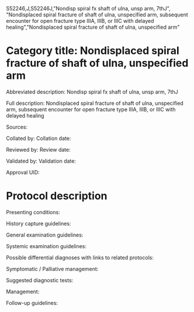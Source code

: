 S52246,J,S52246J,"Nondisp spiral fx shaft of ulna, unsp arm, 7thJ", "Nondisplaced spiral fracture of shaft of ulna, unspecified arm, subsequent encounter for open fracture type IIIA, IIIB, or IIIC with delayed healing","Nondisplaced spiral fracture of shaft of ulna, unspecified arm"
# Category title: Nondisplaced spiral fracture of shaft of ulna, unspecified arm

Abbreviated description: Nondisp spiral fx shaft of ulna, unsp arm, 7thJ

Full description: Nondisplaced spiral fracture of shaft of ulna, unspecified arm, subsequent encounter for open fracture type IIIA, IIIB, or IIIC with delayed healing

Sources:

Collated by:
Collation date:

Reviewed by:
Review date:

Validated by:
Validation date:

Approval UID:

# Protocol description

Presenting conditions:

History capture guidelines:

General examination guidelines:

Systemic examination guidelines:

Possible differential diagnoses with links to related protocols:

Symptomatic / Palliative management:

Suggested diagnostic tests:

Management:

Follow-up guidelines:
